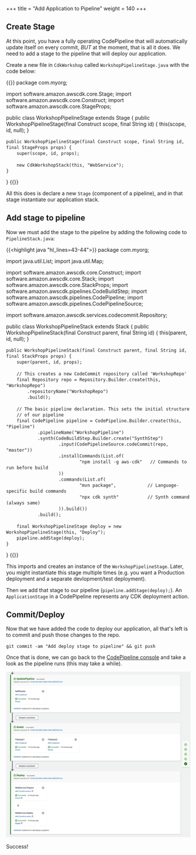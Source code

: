 +++
title = "Add Application to Pipeline"
weight = 140
+++

## Create Stage
At this point, you have a fully operating CodePipeline that will automatically update itself on every commit, *BUT* at the moment, that is all it does. We need to add a stage to the pipeline that will deploy our application.

Create a new file in `CdkWorkshop` called `WorkshopPipelineStage.java` with the code below:

{{<highlight java>}}
package com.myorg;

import software.amazon.awscdk.core.Stage;
import software.amazon.awscdk.core.Construct;
import software.amazon.awscdk.core.StageProps;

public class WorkshopPipelineStage extends Stage {
    public WorkshopPipelineStage(final Construct scope, final String id) {
        this(scope, id, null);
    }

    public WorkshopPipelineStage(final Construct scope, final String id, final StageProps props) {
        super(scope, id, props);

        new CdkWorkshopStack(this, "WebService");
    }
}
{{</highlight>}}

All this does is declare a new `Stage` (component of a pipeline), and in that stage instantiate our application stack.

## Add stage to pipeline
Now we must add the stage to the pipeline by adding the following code to `PipelineStack.java`:

{{<highlight java "hl_lines=43-44">}}
package com.myorg;

import java.util.List;
import java.util.Map;

import software.amazon.awscdk.core.Construct;
import software.amazon.awscdk.core.Stack;
import software.amazon.awscdk.core.StackProps;
import software.amazon.awscdk.pipelines.CodeBuildStep;
import software.amazon.awscdk.pipelines.CodePipeline;
import software.amazon.awscdk.pipelines.CodePipelineSource;

import software.amazon.awscdk.services.codecommit.Repository;

public class WorkshopPipelineStack extends Stack {
    public WorkshopPipelineStack(final Construct parent, final String id) {
        this(parent, id, null);
    }

    public WorkshopPipelineStack(final Construct parent, final String id, final StackProps props) {
        super(parent, id, props);

        // This creates a new CodeCommit repository called 'WorkshopRepo'
        final Repository repo = Repository.Builder.create(this, "WorkshopRepo")
            .repositoryName("WorkshopRepo")
            .build();

        // The basic pipeline declaration. This sets the initial structure
        // of our pipeline
        final CodePipeline pipeline = CodePipeline.Builder.create(this, "Pipeline")
                .pipelineName("WorkshopPipeline")
                .synth(CodeBuildStep.Builder.create("SynthStep")
                        .input(CodePipelineSource.codeCommit(repo, "master"))
                        .installCommands(List.of(
                                "npm install -g aws-cdk"   // Commands to run before build
                        ))
                        .commands(List.of(
                                "mvn package",            // Language-specific build commands
                                "npx cdk synth"           // Synth command (always same)
                        )).build())
                .build();

        final WorkshopPipelineStage deploy = new WorkshopPipelineStage(this, "Deploy");
        pipeline.addStage(deploy);
    }
}
{{</highlight>}}

This imports and creates an instance of the `WorkshopPipelineStage`. Later, you might instantiate this stage multiple times (e.g. you want a Production deployment and a separate devlopment/test deployment).

Then we add that stage to our pipeline (`pipeline.addStage(deploy);`). An `ApplicationStage` in a CodePipeline represents any CDK deployment action.

## Commit/Deploy
Now that we have added the code to deploy our application, all that's left is to commit and push those changes to the repo.

```
git commit -am "Add deploy stage to pipeline" && git push
```

Once that is done, we can go back to the [CodePipeline console](https://console.aws.amazon.com/codesuite/codepipeline/pipelines) and take a look as the pipeline runs (this may take a while).

![](./pipeline-succeed.png)

Success!
